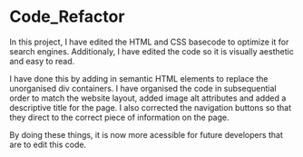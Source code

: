 # Code_Refactor

In this project, I have edited the HTML and CSS basecode to optimize it for search engines. Additionaly, I have edited the code so it is visually aesthetic and easy to read. 

I have done this by adding in semantic HTML elements to replace the unorganised div containers. I have organised the code in subsequential order to match the website layout, added image alt attributes and added a descriptive title for the page. I also corrected the navigation buttons so that they direct to the correct piece of information on the page. 

By doing these things, it is now more acessible for future developers that are to edit this code.  
